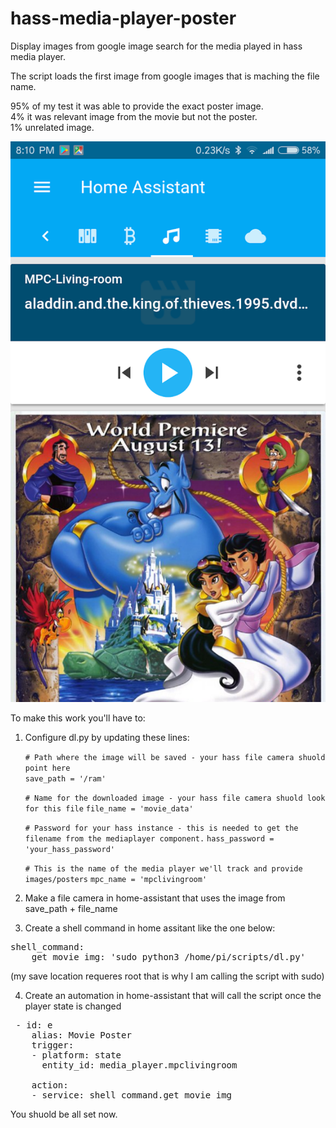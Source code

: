 # hass-media-player-poster
Display images from google image search for the media played in hass media player.

The script loads the first image from google images that is maching the file name. 

95% of my test it was able to provide the exact poster image.<br />
4% it was relevant image from the movie but not the poster.<br />
1% unrelated image.<br />

![example](Screenshot_hass_mpc.png)


To make this work you'll have to:

1. Configure dl.py by updating these lines:

	`# Path where the image will be saved - your hass file camera shuold point here`	
	`save_path = '/ram'`
	
	`# Name for the downloaded image - your hass file camera shuold look for this file`
	`file_name = 'movie_data'`
	
	`# Password for your hass instance - this is needed to get the filename from the mediaplayer component.`
	`hass_password = 'your_hass_password'`
	
	`# This is the name of the media player we'll track and provide images/posters`
	`mpc_name = 'mpclivingroom'`
  
  
2. Make a file camera in home-assistant that uses the image from save_path + file_name
3. Create a shell command in home assitant like the one below:

 <pre>shell_command:   
    get_movie_img: 'sudo python3 /home/pi/scripts/dl.py'</pre>

(my save location requeres root that is why I am calling the script with sudo)

4. Create an automation in home-assistant that will call the script once the player state is changed

 <pre> - id: e
    alias: Movie Poster
    trigger:
    - platform: state
      entity_id: media_player.mpclivingroom

    action:  
    - service: shell_command.get_movie_img </pre>
  
  
You shuold be all set now.  
